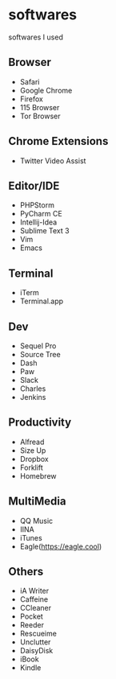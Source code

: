 # softwares
softwares I used

## Browser
- Safari
- Google Chrome
- Firefox
- 115 Browser
- Tor Browser

## Chrome Extensions
- Twitter Video Assist

## Editor/IDE
- PHPStorm
- PyCharm CE
- Intellij-Idea
- Sublime Text 3
- Vim
- Emacs

## Terminal
- iTerm
- Terminal.app

## Dev
- Sequel Pro
- Source Tree
- Dash
- Paw
- Slack
- Charles
- Jenkins

## Productivity
- Alfread
- Size Up
- Dropbox
- Forklift
- Homebrew

## MultiMedia
- QQ Music
- IINA
- iTunes
- Eagle(https://eagle.cool)

## Others
- iA Writer
- Caffeine
- CCleaner
- Pocket
- Reeder
- Rescueime
- Unclutter
- DaisyDisk
- iBook
- Kindle



